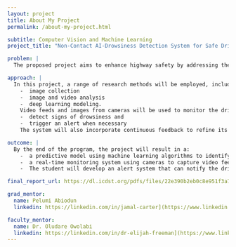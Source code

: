 ```yaml
---
layout: project
title: About My Project
permalink: /about-my-project.html

subtitle: Computer Vision and Machine Learning
project_title: "Non-Contact AI-Drowsiness Detection System for Safe Driving"

problem: |
  The proposed project aims to enhance highway safety by addressing the critical issue of driver drowsiness, a major factor contributing to accidents, severe crashes, and fatalities.

approach: |
  In this project, a range of research methods will be employed, including:
    -  image collection
    -  image and video analysis
    -  deep learning modeling. 
    Video feeds and images from cameras will be used to monitor the driver'&#39;s eye movements providing real-time data on their state. Deep learning predictive models will be developed to:
    -  detect signs of drowsiness and
    -  trigger an alert when necessary
    The system will also incorporate continuous feedback to refine its accuracy and reliability over time.

outcome: |
  By the end of the program, the project will result in a:
    -  a predictive model using machine learning algorithms to identify signs of drowsiness in real-time by analyzing images and video data
    -  a real-time monitoring system using cameras to capture video feeds of the driver.
    -  The student will develop an alert system that can notify the driver through audio cues when signs of drowsiness are detected.

final_report_url: https://dl.icdst.org/pdfs/files/22e390b2eb0c8e951f3a742fda5b2d1d.pdf

grad_mentor:
  name: Pelumi Abiodun
  linkedin: https://linkedin.com/in/jamal-carter](https://www.linkedin.com/in/abiodunpo/

faculty_mentor:
  name: Dr. Oludare Owolabi
  linkedin: https://linkedin.com/in/dr-elijah-freeman](https://www.linkedin.com/in/oludare-owolabi-pe-mchit-reg-engr-coren-6766a299/
---
```

